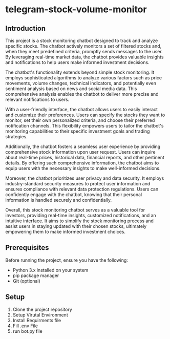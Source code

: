 # telegram-stock-volume-monitor

## Introduction
This project is a stock monitoring chatbot designed to track and analyze specific stocks. The chatbot actively monitors a set of filtered stocks and, when they meet predefined criteria, promptly sends messages to the user. By leveraging real-time market data, the chatbot provides valuable insights and notifications to help users make informed investment decisions.

The chatbot's functionality extends beyond simple stock monitoring. It employs sophisticated algorithms to analyze various factors such as price movements, volume changes, technical indicators, and potentially even sentiment analysis based on news and social media data. This comprehensive analysis enables the chatbot to deliver more precise and relevant notifications to users.

With a user-friendly interface, the chatbot allows users to easily interact and customize their preferences. Users can specify the stocks they want to monitor, set their own personalized criteria, and choose their preferred notification channels. This flexibility empowers users to tailor the chatbot's monitoring capabilities to their specific investment goals and trading strategies.

Additionally, the chatbot fosters a seamless user experience by providing comprehensive stock information upon user request. Users can inquire about real-time prices, historical data, financial reports, and other pertinent details. By offering such comprehensive information, the chatbot aims to equip users with the necessary insights to make well-informed decisions.

Moreover, the chatbot prioritizes user privacy and data security. It employs industry-standard security measures to protect user information and ensures compliance with relevant data protection regulations. Users can confidently engage with the chatbot, knowing that their personal information is handled securely and confidentially.

Overall, this stock monitoring chatbot serves as a valuable tool for investors, providing real-time insights, customized notifications, and an intuitive interface. It aims to simplify the stock monitoring process and assist users in staying updated with their chosen stocks, ultimately empowering them to make informed investment choices.

## Prerequisites
Before running the project, ensure you have the following:

- Python 3.x installed on your system
- pip package manager
- Git (optional)

## Setup

1. Clone the project repository
2. Setup Virutal Environment
3. Install Requirments file
4. Fill .env File
5. run bot.py file
